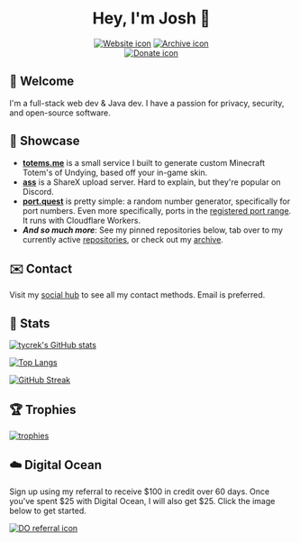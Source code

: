 <div align="center">

# Hey, I'm Josh :rocket:

[![Website icon]][Website]
[![Archive icon]][Archive]
<br>
[![Donate icon]][Donate]

</div>

## :wave: Welcome

I'm a full-stack web dev & Java dev. I have a passion for privacy, security, and open-source software.

## :gem: Showcase

- **[totems.me]** is a small service I built to generate custom Minecraft Totem's of Undying, based off your in-game skin.
- **[ass]** is a ShareX upload server. Hard to explain, but they're popular on Discord.
- **[port.quest]** is pretty simple: a random number generator, specifically for port numbers. Even more specifically, ports in the [registered port range][ports]. It runs with Cloudflare Workers.
- ***And so much more***: See my pinned repositories below, tab over to my currently active [repositories], or check out my [archive].

## :envelope: Contact

Visit my [social hub] to see all my contact methods. Email is preferred.

## :book: Stats

[![tycrek's GitHub stats]][stats repo]

[![Top Langs]][stats repo]

[![GitHub Streak]][streaks]

## :trophy: Trophies

[![trophies]][trophy repo]

## :cloud: Digital Ocean

Sign up using my referral to receive $100 in credit over 60 days. Once you've spent $25 with Digital Ocean, I will also get $25. Click the image below to get started.

[![DO referral icon]][DO referral]

<!---- Links ---->
<!-- Header -->
[Website]: https://jmoore.dev/
[Archive]: https://github.com/tycrek-archive
[Donate]: https://www.patreon.com/tycrek
[Followers]: https://github.com/tycrek?tab=followers
[Website icon]: https://img.shields.io/badge/-Check%20out%20my%20website-D50000
[Archive icon]: https://img.shields.io/badge/-Visit%20my%20project%20archive-A50000
[Donate icon]: https://img.shields.io/badge/Support%20me%20on-Patreon-FF424D?logo=patreon
[Followers icon]: https://img.shields.io/github/followers/tycrek?style=social
<!-- Showcase -->
[totems.me]: https://totems.me
[ass]: https://github.com/tycrek/ass
[port.quest]: https://port.quest/
[ports]: https://en.wikipedia.org/wiki/Registered_port
[repositories]: https://github.com/tycrek?tab=repositories&q=&sort=stargazers
<!-- Stats & trophies -->
[tycrek's GitHub stats]: https://github-readme-stats.vercel.app/api?username=tycrek&count_private=true&show_icons=true&theme=dracula&hide_border=true&custom_title=tycrek%27s%20GitHub%20Stats
[Top Langs]: https://github-readme-stats.vercel.app/api/top-langs/?username=tycrek&langs_count=10&layout=compact&theme=dracula&hide_border=true&card_width=445
[GitHub Streak]: https://github-readme-streak-stats.herokuapp.com?user=tycrek&theme=dracula&hide_border=true
[streaks]: https://git.io/streak-stats
[stats repo]: https://github.com/anuraghazra/github-readme-stats
[trophies]: https://github-profile-trophy.vercel.app/?username=tycrek&theme=dracula&title=Stars,Commit,Issues,Followers,PullRequest&margin-w=10&margin-h=10&row=2&column=3&no-frame=true
[trophy repo]: https://github.com/ryo-ma/github-profile-trophy
<!-- Other -->
[social hub]: https://tycrek.com
[DO referral]: https://www.digitalocean.com/?refcode=1588de8d402c&utm_campaign=Referral_Invite&utm_medium=Referral_Program&utm_source=badge
[DO referral icon]: https://web-platforms.sfo2.digitaloceanspaces.com/WWW/Badge%203.svg
